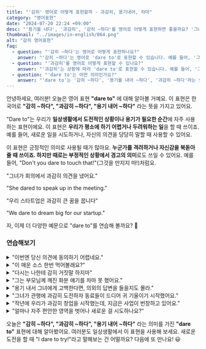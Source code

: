 ```yaml
---
title: "'감히' 영어로 어떻게 표현할까 - 과감히, 용기내어, 차마"
category: "영어표현"
date: "2024-07-20 22:24 +09:00"
desc: "'용기를 내다', '과감히', '감히 ~하다'를 영어로 어떻게 표현하면 좋을까요? '그녀가 회의에서 과감히 의견을 냈어요', '우리 스타트업은 과감히 큰 꿈을 꿉니다' 등을 영어로 표현하는 법을 배워봅시다. 다양한 예문을 통해서 연습하고 본인의 표현으로 만들어 보세요."
thumbnail: "../images/in-english/064.png"
alt: "감히 영어표현"
faq:
  - question: "'감히 ~하다'는 영어로 어떻게 표현하나요?"
    answer: "'감히 ~하다'는 영어로 'dare to'로 표현할 수 있습니다. 예를 들어, '그는 감히 반대 의견을 제시했다'는 'He dared to voice his opposition'으로 말할 수 있습니다."
  - question: "'과감히'를 영어로 어떻게 표현할 수 있나요?"
    answer: "'과감히'는 상황에 따라 'dare to'로 표현할 수 있습니다. 예를 들어, '그녀는 과감히 새로운 사업을 시작했다'는 'She dared to start a new business'로 말할 수 있습니다."
  - question: "'dare to'는 어떤 의미인가요?"
    answer: "'dare to'는 '감히 ~하다', '용기를 내어 ~하다', '과감히 ~하다'라는 의미입니다. 두려움이나 위험을 무릅쓰고 무언가를 시도하거나 행동할 때 사용합니다. 예를 들어, 'I dare to dream big'은 '나는 과감히 큰 꿈을 꾼다'는 의미입니다."
---
```


안녕하세요, 여러분! 오늘은 영어 표현 **"dare to"** 에 대해 알아볼 거예요. 이 표현은 한국어로 **"감히 ~하다", "과감히 ~하다", "용기 내어 ~하다"** 라는 뜻을 가지고 있어요.

"Dare to"는 우리가 **일상생활에서 도전적인 상황이나 용기가 필요한 순간**에 자주 사용하는 표현이에요. 이 표현은 **우리가 평소에 하기 어렵거나 두려워하는 일**을 할 때 쓰이죠. 예를 들어, 새로운 일을 시도하거나, 자신의 의견을 당당히 말할 때 사용할 수 있어요.

이 표현은 긍정적인 의미로 사용될 때가 많아요. **누군가를 격려하거나 자신감을 북돋아줄 때 쓰이죠. 하지만 때로는 부정적인 상황에서 경고의 의미**로도 쓰일 수 있어요. 예를 들어, "Don't you dare to touch that!"(그것을 만지지 마!)처럼요.

"그녀가 회의에서 과감히 의견을 냈어요."

"She dared to speak up in the meeting."

"우리 스타트업은 과감히 큰 꿈을 꿉니다"

"We dare to dream big for our startup."

자, 이제 더 다양한 예문으로 "dare to"를 연습해 볼까요? 🚀

### 연습해보기

<details>
<summary>"이번엔 당신 의견에 동의하기 어렵네요."</summary>
<span>"I dare to disagree with you on this one."</span>
</details>

<details>
<summary>"이 매운 소스 한번 먹어볼래요?"</summary>
<span>"Do you dare to try this spicy sauce?"</span>
</details>

<details>
<summary>"다시는 나한테 감히 거짓말 하지마"</summary>
<span>"Never dare to lie to me again"</span>
</details>

<details>
<summary>"그는 부모님께 깨진 화분 얘기를 차마 못 했어요."</summary>
<span>"He didn't dare to tell his parents about the broken vase."</span>
</details>

<details>
<summary>"용기 내서 그녀에게 고백한다면, 의외의 답변을 들을지도 몰라."</summary>
<span>"If you dare to ask her out, you might be surprised by her answer."</span>
</details>

<details>
<summary>"그녀가 관행에 과감히 도전하자 동료들이 드디어 귀 기울이기 시작했어요."</summary>
<span>"When she dared to challenge the status quo, her colleagues finally started listening."</span>
</details>

<details>
<summary>"작년에 우리가 과감히 창업을 시작했는데, 지금은 사업이 번창하고 있어요."</summary>
<span>"Last year, we dared to start our own business, and now we're thriving."</span>
</details>

<details>
<summary>"얼마나 자주 편안한 영역을 벗어나 새로운 걸 시도하나요?"</summary>
<span>"How often do you dare to step out of your comfort zone and try something new?"</span>
</details>

오늘은 **"감히 ~하다", "과감히 ~하다", "용기 내어 ~하다"** 라는 의미를 가진 **"dare to"** 표현에 대해 알아봤어요. 여러분도 일상생활에서 이 표현을 사용해 보세요. 새로운 도전을 할 때 "I dare to try!"라고 말해보는 건 어떨까요? 다음에 또 만나요! 😃
